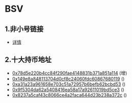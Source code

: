# BSV

## 1.非小号链接

* [详情](https://www.feixiaohao.com/currencies/bitcoin-cash-sv/)

## 2.十大持币地址

* [0x78d5e220b4cc84f290fae4148831b371a851a114](https://etc.tokenview.com/cn/address/0x78d5e220b4cc84f290fae4148831b371a851a114) (增)
* [0x149e8a848113704d0cf8c24060fdc60867680119](https://etc.tokenview.com/cn/address/0x149e8a848113704d0cf8c24060fdc60867680119) ()
* [0xa31a23a961658e703c51a72957b6befb62bcbd53](https://etc.tokenview.com/cn/address/0xa31a23a961658e703c51a72957b6befb62bcbd53) ()
* [0x9f5304da62a5408416ea58a17a92611019bd5ce3](https://etc.tokenview.com/cn/address/0x9f5304da62a5408416ea58a17a92611019bd5ce3) ()
* [0x8237a5caf43c8066ce4a2faca644d23b238a372c](https://etc.tokenview.com/cn/address/0x8237a5caf43c8066ce4a2faca644d23b238a372c) ()
